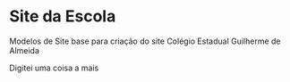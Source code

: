 # Site da Escola
Modelos de Site base para criação do site Colégio Estadual Guilherme de Almeida

Digitei uma coisa a mais
